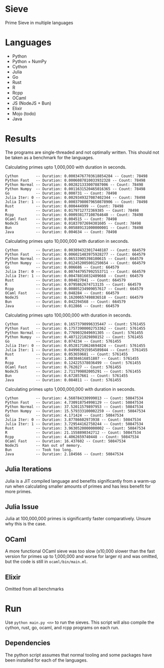 # Sieve
Prime Sieve in multiple languages

# Languages
- Python
- Python + NumPy
- Cython
- Julia
- Go
- Rust
- R
- Rcpp
- OCaml
- JS (NodeJS + Bun)
- Elixir
- Mojo (todo)
- Java

# Results
The programs are single-threaded and not optimally written. This should not be taken as a benchmark for the languages.

Calculating primes upto 1,000,000 with duration in seconds.
```
Cython        -- Duration: 0.00034767703618854284 -- Count: 78498
Python Fast   -- Duration: 0.0006087810033932328 -- Count: 78498
Python Normal -- Duration: 0.002821333007887006 -- Count: 78498
Python Numpy  -- Duration: 0.0011631520465016365 -- Count: 78498
Go            -- Duration: 0.000731 -- Count: 78498
Julia Iter: 0 -- Duration: 0.0029349327087402344 -- Count: 78498
Julia Iter: 1 -- Duration: 0.00037980079650878906 -- Count: 78498
Rust          -- Duration: 0.000444999 -- Count: 78498
R             -- Duration: 0.0179712772369385 -- Count: 78498
Rcpp          -- Duration: 0.000938177108764648 -- Count: 78498
OCaml Fast    -- Duration: 0.004515 -- Count: 78498
NodeJS        -- Duration: 0.01837072694301605 -- Count: 78498
Bun           -- Duration: 0.005889131000000001 -- Count: 78498
Java          -- Duration: 0.004634 -- Count: 78498
```

Calculating primes upto 10,000,000 with duration in seconds.
```
Cython        -- Duration: 0.003894323017448187 -- Count: 664579
Python Fast   -- Duration: 0.006021483975928277 -- Count: 664579
Python Normal -- Duration: 0.06533905398100615 -- Count: 664579
Python Numpy  -- Duration: 0.012452005001250654 -- Count: 664579
Go            -- Duration: 0.006686 -- Count: 664579
Julia Iter: 0 -- Duration: 0.007447957992553711 -- Count: 664579
Julia Iter: 1 -- Duration: 0.00478816032409668 -- Count: 664579
Rust          -- Duration: 0.004827041 -- Count: 664579
R             -- Duration: 0.0795862674713135 -- Count: 664579
Rcpp          -- Duration: 0.00805234909057617 -- Count: 664579
OCaml Fast    -- Duration: 0.048284 -- Count: 664579
NodeJS        -- Duration: 0.16200657498836518 -- Count: 664579
Bun           -- Duration: 0.042294568 -- Count: 664579
Java          -- Duration: 0.012866 -- Count: 664579
```

Calculating primes upto 100,000,000 with duration in seconds.
```
Cython        -- Duration: 0.16573790996335447 -- Count: 5761455
Python Fast   -- Duration: 0.17573900002753362 -- Count: 5761455
Python Normal -- Duration: 0.7769032049691305 -- Count: 5761455
Python Numpy  -- Duration: 0.4871221029898152 -- Count: 5761455
Go            -- Duration: 0.074234 -- Count: 5761455
Julia Iter: 0 -- Duration: 0.05281710624694824 -- Count: 5761455
Julia Iter: 1 -- Duration: 0.049902915954589844 -- Count: 5761455
Rust          -- Duration: 0.053659681 -- Count: 5761455
R             -- Duration: 1.00384616851807 -- Count: 5761455
Rcpp          -- Duration: 0.124225378036499 -- Count: 5761455
OCaml Fast    -- Duration: 0.762027 -- Count: 5761455
NodeJS        -- Duration: 2.711799802005291 -- Count: 5761455
Bun           -- Duration: 0.672857661 -- Count: 5761455
Java          -- Duration: 0.084811 -- Count: 5761455
```

Calculating primes upto 1,000,000,000 with duration in seconds.
```
Cython        -- Duration: 4.560784330999013 -- Count: 50847534
Python Fast   -- Duration: 4.730918754998129 -- Count: 50847534
Python Normal -- Duration: 37.52011579897953 -- Count: 50847534
Python Numpy  -- Duration: 15.579333100002259 -- Count: 50847534
Go            -- Duration: 4.171424 -- Count: 50847534
Julia Iter: 0 -- Duration: 3.87786602973938 -- Count: 50847534
Julia Iter: 1 -- Duration: 3.729544162750244 -- Count: 50847534
Rust          -- Duration: 3.9630520000000002 -- Count: 50847534
R             -- Duration: 21.1558890342712 -- Count: 50847534
Rcpp          -- Duration: 4.4062659740448 -- Count: 50847534
OCaml Fast    -- Duration: 16.437602 -- Count: 50847534
NodeJS        -- Ran out of memory.
Bun           -- Took too long.
Java          -- Duration: 2.184566 -- Count: 50847534
```

## Julia Iterations
Julia is a JIT compiled language and benefits significantly from a warm-up run when calculating smaller amounts of primes and has less benefit for more primes.

## Julia Issue
Julia at 100,000,000 primes is significantly faster comparatively. Unsure why this is the case.

## OCaml
A more functional OCaml sieve was too slow (x10,000 slower than the fast version for primes up to 1,000,000 and worse for larger n) and was omitted, but the code is still in `ocaml/bin/main.ml`.

## Elixir
Omitted from all benchmarks 

# Run
Use `python main.py <n>` to run the sieves. This script will also compile the cython, rust, go, ocaml, and rcpp programs on each run.

## Dependencies
The python script assumes that normal tooling and some packages have been installed for each of the languages.
